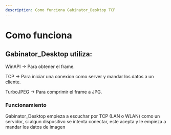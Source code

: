 ```yaml
---
description: Como funciona Gabinator_Desktop TCP
---
```


# Como funciona

## Gabinator\_Desktop utiliza:

WinAPI -> Para obtener el frame.

TCP -> Para iniciar una conexion como server y mandar los datos a un cliente.

TurboJPEG -> Para comprimir el frame a JPG.



### Funcionamiento

Gabinator\_Desktop empieza a escuchar por TCP (LAN o WLAN) como un servidor, si algun dispositivo se intenta conectar, este acepta y le empieza a mandar los datos de imagen
